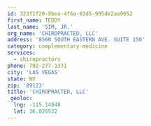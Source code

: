 ```yaml
---
id: 323f1f20-9bea-4f6a-82d5-995de2aa9652
first_name: TEDDY
last_name: 'SIM, JR.'
org_name: 'CHIROPRACTED, LLC'
address: '8560 SOUTH EASTERN AVE. SUITE 150'
category: complementary-medicine
services:
  - chiropractors
phone: 702-277-1371
city: 'LAS VEGAS'
state: NV
zip: '89123'
title: 'CHIROPRACTED, LLC'
_geoloc:
  lng: -115.14848
  lat: 36.026532
---
```

